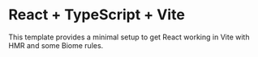 # React + TypeScript + Vite

This template provides a minimal setup to get React working in Vite with HMR and some Biome rules.

